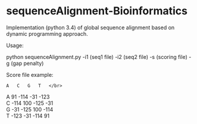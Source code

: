 # sequenceAlignment-Bioinformatics

Implementation (python 3.4) of global sequence alignment based on dynamic programming approach.  </br>

Usage:  </br>

python sequenceAlignment.py -i1 (seq1 file) -i2 (seq2 file) -s (scoring file) -g (gap penalty)  </br>

Score file example:  </br>

	A	C	G	T	</br>
A	91	-114	-31	-123   </br>
C	-114	100	-125	-31    </br>
G	-31	-125	100	-114   </br>
T	-123	-31	-114	91     </br>
